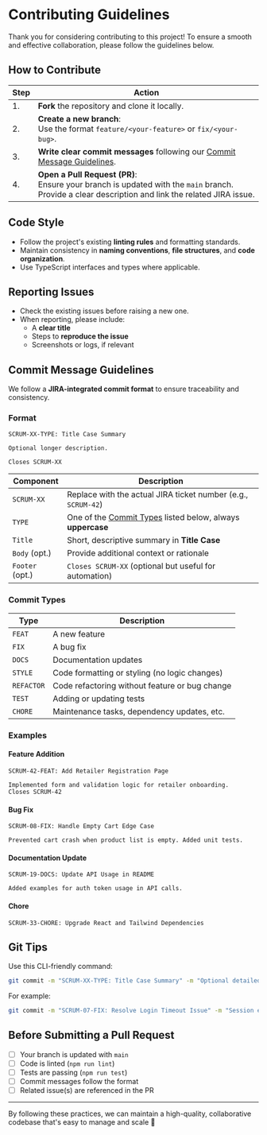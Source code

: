 # Contributing Guidelines

Thank you for considering contributing to this project! To ensure a smooth and effective collaboration, please follow the guidelines below.

## How to Contribute

| Step | Action                                                                                                                                              |
| ---- | --------------------------------------------------------------------------------------------------------------------------------------------------- |
| 1.   | **Fork** the repository and clone it locally.                                                                                                       |
| 2.   | **Create a new branch**:<br>Use the format `feature/<your-feature>` or `fix/<your-bug>`.                                                            |
| 3.   | **Write clear commit messages** following our [Commit Message Guidelines](#-commit-message-guidelines).                                             |
| 4.   | **Open a Pull Request (PR)**:<br>Ensure your branch is updated with the `main` branch. Provide a clear description and link the related JIRA issue. |

## Code Style
- Follow the project's existing **linting rules** and formatting standards.
- Maintain consistency in **naming conventions**, **file structures**, and **code organization**.
- Use TypeScript interfaces and types where applicable.

## Reporting Issues
- Check the existing issues before raising a new one.
- When reporting, please include:
  - A **clear title**
  - Steps to **reproduce the issue**
  - Screenshots or logs, if relevant

## Commit Message Guidelines
We follow a **JIRA-integrated commit format** to ensure traceability and consistency.

### Format
```
SCRUM-XX-TYPE: Title Case Summary

Optional longer description.

Closes SCRUM-XX
```

| Component       | Description                                                                  |
| --------------- | ---------------------------------------------------------------------------- |
| `SCRUM-XX`      | Replace with the actual JIRA ticket number (e.g., `SCRUM-42`)                |
| `TYPE`          | One of the [Commit Types](#-commit-types) listed below, always **uppercase** |
| `Title`         | Short, descriptive summary in **Title Case**                                 |
| `Body` (opt.)   | Provide additional context or rationale                                      |
| `Footer` (opt.) | `Closes SCRUM-XX` (optional but useful for automation)                       |

### Commit Types

| Type       | Description                                    |
| ---------- | ---------------------------------------------- |
| `FEAT`     | A new feature                                  |
| `FIX`      | A bug fix                                      |
| `DOCS`     | Documentation updates                          |
| `STYLE`    | Code formatting or styling (no logic changes)  |
| `REFACTOR` | Code refactoring without feature or bug change |
| `TEST`     | Adding or updating tests                       |
| `CHORE`    | Maintenance tasks, dependency updates, etc.    |

### Examples
#### Feature Addition
```
SCRUM-42-FEAT: Add Retailer Registration Page

Implemented form and validation logic for retailer onboarding.
Closes SCRUM-42
```

#### Bug Fix
```
SCRUM-08-FIX: Handle Empty Cart Edge Case

Prevented cart crash when product list is empty. Added unit tests.
```

#### Documentation Update
```
SCRUM-19-DOCS: Update API Usage in README

Added examples for auth token usage in API calls.
```

#### Chore
```
SCRUM-33-CHORE: Upgrade React and Tailwind Dependencies

```
## Git Tips
Use this CLI-friendly command:

```bash
git commit -m "SCRUM-XX-TYPE: Title Case Summary" -m "Optional detailed description"
```

For example:
```bash
git commit -m "SCRUM-07-FIX: Resolve Login Timeout Issue" -m "Session expired due to inactive refresh token. Added middleware to renew tokens."
```

## Before Submitting a Pull Request

- [ ] Your branch is updated with `main`
- [ ] Code is linted (`npm run lint`)
- [ ] Tests are passing (`npm run test`)
- [ ] Commit messages follow the format
- [ ] Related issue(s) are referenced in the PR

---

By following these practices, we can maintain a high-quality, collaborative codebase that's easy to manage and scale 🚀
